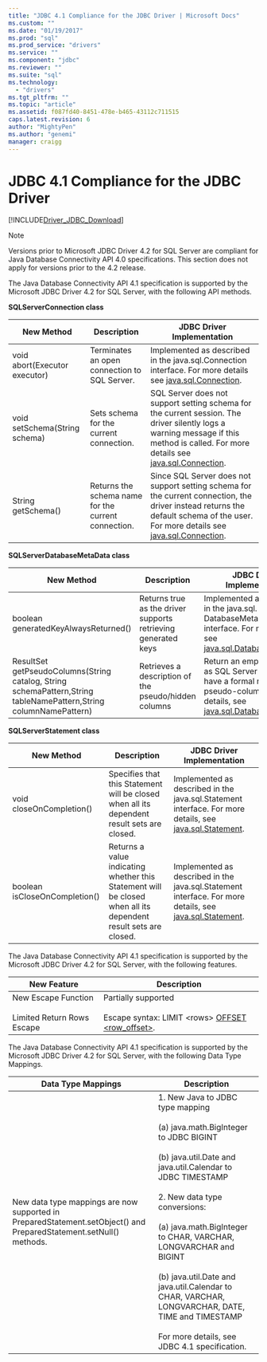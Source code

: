 ```yaml
---
title: "JDBC 4.1 Compliance for the JDBC Driver | Microsoft Docs"
ms.custom: ""
ms.date: "01/19/2017"
ms.prod: "sql"
ms.prod_service: "drivers"
ms.service: ""
ms.component: "jdbc"
ms.reviewer: ""
ms.suite: "sql"
ms.technology: 
  - "drivers"
ms.tgt_pltfrm: ""
ms.topic: "article"
ms.assetid: f087fd40-8451-478e-b465-43112c711515
caps.latest.revision: 6
author: "MightyPen"
ms.author: "genemi"
manager: craigg
---
```

# JDBC 4.1 Compliance for the JDBC Driver
[!INCLUDE[Driver_JDBC_Download](../../includes/driver_jdbc_download.md)]

    
> [!NOTE]  
>  Versions prior to Microsoft JDBC Driver 4.2 for SQL Server are compliant for Java Database Connectivity API 4.0 specifications. This section does not apply for versions prior to the 4.2 release.  
  
 The Java Database Connectivity API 4.1 specification is supported by the Microsoft JDBC Driver 4.2 for SQL Server, with the following API methods.  
  
 **SQLServerConnection class**  
  
|New Method|Description|JDBC Driver Implementation|  
|----------------|-----------------|--------------------------------|  
|void abort(Executor executor)|Terminates an open connection to SQL Server.|Implemented as described in the java.sql.Connection interface. For more details see [java.sql.Connection](http://docs.oracle.com/javase/7/docs/api/java/sql/Connection.html).|  
|void setSchema(String schema)|Sets schema for the current connection.|SQL Server does not support setting schema for the current session. The driver silently logs a warning message if this method is called. For more details see [java.sql.Connection](http://docs.oracle.com/javase/7/docs/api/java/sql/Connection.html).|  
|String getSchema()|Returns the schema name for the current connection.|Since SQL Server does not support setting schema for the current connection, the driver instead returns the default schema of the user. For more details see [java.sql.Connection](http://docs.oracle.com/javase/7/docs/api/java/sql/Connection.html).|  
  
 **SQLServerDatabaseMetaData class**  
  
|New Method|Description|JDBC Driver Implementation|  
|----------------|-----------------|--------------------------------|  
|boolean generatedKeyAlwaysReturned()|Returns true as the driver supports retrieving generated keys|Implemented as described in the java.sql. DatabaseMetaData interface. For more details, see [java.sql.DatabaseMetaData](http://docs.oracle.com/javase/7/docs/api/java/sql/DatabaseMetaData.html).|  
|ResultSet getPseudoColumns(String catalog, String schemaPattern,String tableNamePattern,String columnNamePattern)|Retrieves a description of the pseudo/hidden columns|Return an empty result set as SQL Server does not have a formal notion of pseudo-columns. For more details, see [java.sql.DatabaseMetaData](http://docs.oracle.com/javase/7/docs/api/java/sql/DatabaseMetaData.html).|  
  
 **SQLServerStatement class**  
  
|New Method|Description|JDBC Driver Implementation|  
|----------------|-----------------|--------------------------------|  
|void closeOnCompletion()|Specifies that this Statement will be closed when all its dependent result sets are closed.|Implemented as described in the java.sql.Statement interface. For more details, see [java.sql.Statement](http://docs.oracle.com/javase/7/docs/api/java/sql/Statement.html).|  
|boolean isCloseOnCompletion()|Returns a value indicating whether this Statement will be closed when all its dependent result sets are closed.|Implemented as described in the java.sql.Statement interface. For more details, see [java.sql.Statement](http://docs.oracle.com/javase/7/docs/api/java/sql/Statement.html).|  
  
 The Java Database Connectivity API 4.1 specification is supported by the Microsoft JDBC Driver 4.2 for SQL Server, with the following features.  
  
|New Feature|Description|  
|-----------------|-----------------|  
|New Escape Function<br /><br /> Limited Return Rows Escape|Partially supported<br /><br /> Escape syntax: LIMIT \<rows> [OFFSET <row_offset>](using-sql-escape-sequences.md).|  
  
 The Java Database Connectivity API 4.1 specification is supported by the Microsoft JDBC Driver 4.2 for SQL Server, with the following Data Type Mappings.  
  
|Data Type Mappings|Description|  
|------------------------|-----------------|  
|New data type mappings are now supported in PreparedStatement.setObject() and PreparedStatement.setNull() methods.|1. New Java to JDBC type mapping<br /><br /> (a) java.math.BigInteger to JDBC BIGINT<br /><br /> (b) java.util.Date and java.util.Calendar to JDBC TIMESTAMP<br /><br /> 2. New data type conversions:<br /><br /> (a) java.math.BigInteger to CHAR, VARCHAR, LONGVARCHAR and BIGINT<br /><br /> (b) java.util.Date and java.util.Calendar to CHAR, VARCHAR, LONGVARCHAR, DATE, TIME and TIMESTAMP<br /><br /> For more details, see JDBC 4.1 specification.|  
  
  
